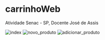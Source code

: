 # carrinhoWeb
Atividade Senac - SP, Docente José de Assis

![index](https://user-images.githubusercontent.com/57300906/133528376-d5308e0b-5d5e-49eb-a51c-d69e7d1b2153.jpg)
![novo_produto](https://user-images.githubusercontent.com/57300906/133528384-7623fd16-2f08-4f1e-96c1-5b51b3aa8394.jpg)
![adicionar_produto](https://user-images.githubusercontent.com/57300906/133528386-27e1a146-6ac4-436d-8a62-8ae7d4d8e94f.jpg)

